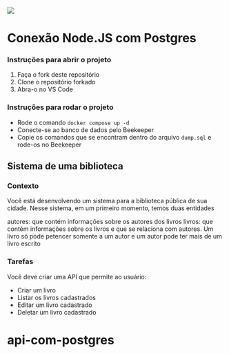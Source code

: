 ![](https://i.imgur.com/xG74tOh.png)

# Conexão Node.JS com Postgres

### Instruções para abrir o projeto

1. Faça o fork deste repositório
2. Clone o repositório forkado
3. Abra-o no VS Code

### Instruções para rodar o projeto

- Rode o comando `docker compose up -d`
- Conecte-se ao banco de dados pelo Beekeeper
- Copie os comandos que se encontram dentro do arquivo `dump.sql` e rode-os no Beekeeper

## Sistema de uma biblioteca

### Contexto

Você está desenvolvendo um sistema para a biblioteca pública de sua cidade. Nesse sistema, em um primeiro momento, temos duas entidades

autores: que contém informações sobre os autores dos livros
livros: que contém informações sobre os livros e que se relaciona com autores. Um livro só pode petencer somente a um autor e um autor pode ter mais de um livro escrito

### Tarefas

Você deve criar uma API que permite ao usuário:

- Criar um livro
- Listar os livros cadastrados
- Editar um livro cadastrado
- Deletar um livro cadastrado
# api-com-postgres
